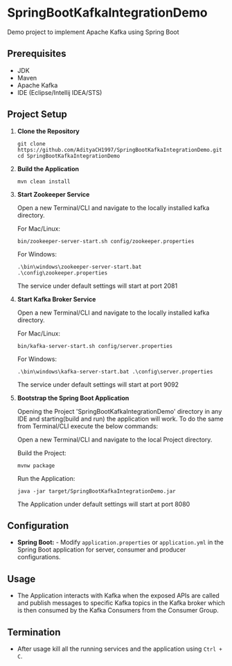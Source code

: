 # SpringBootKafkaIntegrationDemo
Demo project to implement Apache Kafka using Spring Boot

## Prerequisites

- JDK
- Maven
- Apache Kafka
- IDE (Eclipse/Intellij IDEA/STS)

## Project Setup

1. **Clone the Repository**

    ```
    git clone https://github.com/AdityaCH1997/SpringBootKafkaIntegrationDemo.git
    cd SpringBootKafkaIntegrationDemo
    ```

2. **Build the Application**

   ```
   mvn clean install
   ```

3. **Start Zookeeper Service**

   Open a new Terminal/CLI and navigate to the locally installed kafka directory.

   For Mac/Linux:
   ```
   bin/zookeeper-server-start.sh config/zookeeper.properties
   ```
   For Windows:
   ```
   .\bin\windows\zookeeper-server-start.bat .\config\zookeeper.properties
   ```

   The service under default settings will start at port 2081

4. **Start Kafka Broker Service**

   Open a new Terminal/CLI and navigate to the locally installed kafka directory.

   For Mac/Linux:
   ```
   bin/kafka-server-start.sh config/server.properties
   ```
   For Windows:
   ```
   .\bin\windows\kafka-server-start.bat .\config\server.properties
   ```

   The service under default settings will start at port 9092

5. **Bootstrap the Spring Boot Application**

   Opening the Project 'SpringBootKafkaIntegrationDemo' directory in any IDE and starting(build and run) the application will work. To do the same from Terminal/CLI execute the below commands:

   Open a new Terminal/CLI and navigate to the local Project directory.
   
   Build the Project:
   ```
   mvnw package
   ```

   Run the Application:
   ```
   java -jar target/SpringBootKafkaIntegrationDemo.jar
   ```

   The Application under default settings will start at port 8080

## Configuration

   - **Spring Boot:**
    - Modify `application.properties` or `application.yml` in the Spring Boot application for server, consumer and producer configurations.

## Usage

   - The Application interacts with Kafka when the exposed APIs are called and publish messages to specific Kafka topics in the Kafka broker which is then consumed by the Kafka Consumers from the Consumer Group.

## Termination

   - After usage kill all the running services and the application using ```Ctrl + C```.
